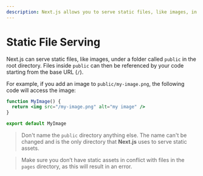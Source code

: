 ```yaml
---
description: Next.js allows you to serve static files, like images, in the public directory. You can learn how it works here.
---
```


# Static File Serving

Next.js can serve static files, like images, under a folder called `public` in the root directory. Files inside `public` can then be referenced by your code starting from the base URL (`/`).

For example, if you add an image to `public/my-image.png`, the following code will access the image:

```jsx
function MyImage() {
  return <img src="/my-image.png" alt="my image" />
}

export default MyImage
```

> Don't name the `public` directory anything else. The name can't be changed and is the only directory that **Next.js** uses to serve static assets.

> Make sure you don’t have static assets in conflict with files in the `pages` directory, as this will result in an error.
